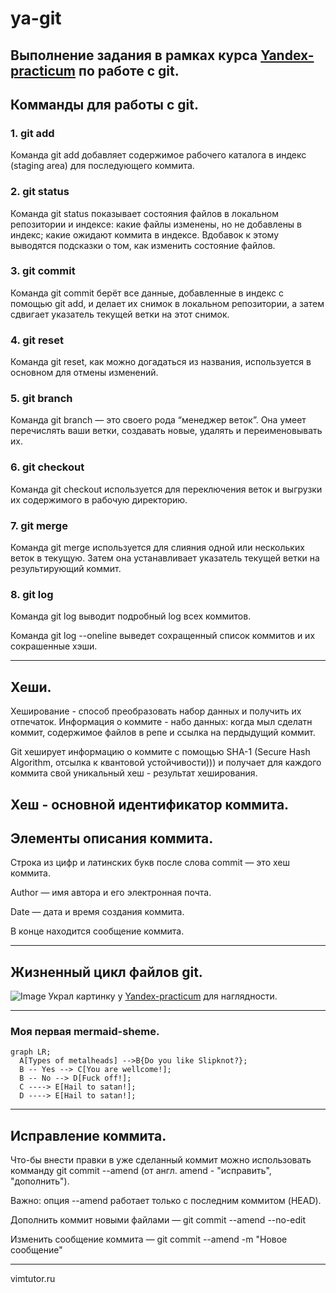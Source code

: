 # ya-git
## Выполнение задания в рамках курса [Yandex-practicum](https://practicum.yandex.ru/) по работе с git. 

## Комманды для работы с git.

 ### 1. git add
 
Команда git add добавляет содержимое рабочего каталога в индекс (staging area) для последующего коммита.

### 2. git status

Команда git status показывает состояния файлов в локальном репозитории и индексе: какие файлы изменены, но не добавлены в индекс; какие ожидают коммита в индексе. Вдобавок к этому выводятся подсказки о том, как изменить состояние файлов.

### 3. git commit

Команда git commit берёт все данные, добавленные в индекс с помощью git add, и делает их снимок в локальном репозитории, а затем сдвигает указатель текущей ветки на этот снимок.

### 4. git reset

Команда git reset, как можно догадаться из названия, используется в основном для отмены изменений. 

### 5. git branch

Команда git branch — это своего рода “менеджер веток”. Она умеет перечислять ваши ветки, создавать новые, удалять и переименовывать их.

### 6. git checkout

Команда git checkout используется для переключения веток и выгрузки их содержимого в рабочую директорию.

### 7. git merge

Команда git merge используется для слияния одной или нескольких веток в текущую. Затем она устанавливает указатель текущей ветки на результирующий коммит.

### 8. git log

Команда git log выводит подробный log всех коммитов.

Команда git log --oneline выведет сохращенный список коммитов и их сокрашенные хэши. 

___

## Хеши.
Хеширование - способ преобразовать набор данных и получить их отпечаток. Информация о коммите - набо данных: когда мыл сделатн коммит, содержимое файлов в репе и ссылка на пердыдущий коммит. 

Git хеширует информацию о коммите с помощью SHA-1 (Secure Hash Algorithm, отсылка к квантовой устойчивости))) и получает для каждого коммита свой уникальный хеш - результат хеширования.

Хеш - основной идентификатор коммита. 
---

## Элементы описания коммита.

Строка из цифр и латинских букв после слова commit — это хеш коммита.

Author — имя автора и его электронная почта.

Date — дата и время создания коммита.

В конце находится сообщение коммита.

---

## Жизненный цикл файлов git.
 
![Image](https://github.com/KillReall666/ya-git/assets/120399387/5ef8b8b8-8508-4286-8b7e-e68ba74d950d)
Украл картинку у [Yandex-practicum](https://practicum.yandex.ru/) для наглядности.

___

### Моя первая mermaid-sheme.

```mermaid
graph LR;
  A[Types of metalheads] -->B{Do you like Slipknot?};
  B -- Yes --> C[You are wellcome!];
  B -- No --> D[Fuck off!];
  C ----> E[Hail to satan!];
  D ----> E[Hail to satan!];
```

___

## Исправление коммита.

Что-бы внести правки в уже сделанный коммит можно использовать комманду git commit --amend (от англ. amend - "исправить", "дополнить").

Важно: опция --amend работает только с последним коммитом (HEAD). 

Дополнить коммит новыми файлами — git commit --amend --no-edit  

Изменить сообщение коммита — git commit --amend -m "Новое сообщение"
___ 

vimtutor.ru
